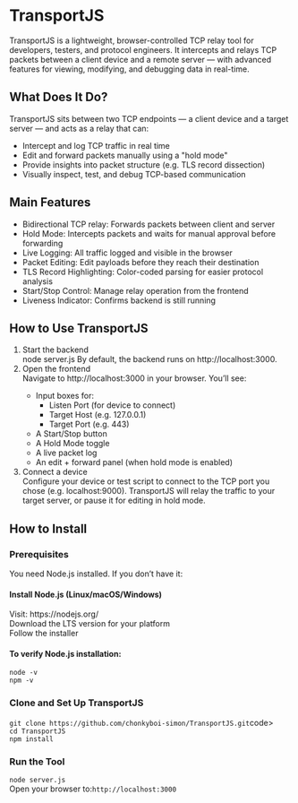 <h1>TransportJS</h1>
<p>TransportJS is a lightweight, browser-controlled TCP relay tool for developers, testers, and protocol engineers. It intercepts and relays TCP packets between a client device and a remote server — with advanced features for viewing, modifying, and debugging data in real-time.</p>

<h2>What Does It Do?</h2>
<p>TransportJS sits between two TCP endpoints — a client device and a target server — and acts as a relay that can:</p>
<ul>
  <li>Intercept and log TCP traffic in real time</li>
  <li>Edit and forward packets manually using a "hold mode"</li>
  <li>Provide insights into packet structure (e.g. TLS record dissection)</li>
  <li>Visually inspect, test, and debug TCP-based communication</li>
</ul>

<h2>Main Features</h2>
<ul>
  <li>Bidirectional TCP relay: Forwards packets between client and server</li>
  <li>Hold Mode: Intercepts packets and waits for manual approval before forwarding</li>
  <li>Live Logging: All traffic logged and visible in the browser</li>
  <li>Packet Editing: Edit payloads before they reach their destination</li>
  <li>TLS Record Highlighting: Color-coded parsing for easier protocol analysis</li>
  <li>Start/Stop Control: Manage relay operation from the frontend</li>
  <li>Liveness Indicator: Confirms backend is still running</li>
</ul>

<h2>How to Use TransportJS</h2>
<ol>
  <li>Start the backend</li>
  node server.js
By default, the backend runs on http://localhost:3000.
  <li>Open the frontend</li>
  Navigate to http://localhost:3000 in your browser. You’ll see:
  <ul>
    <li>Input boxes for:
      <ul>
        <li>Listen Port (for device to connect)</li>
        <li>Target Host (e.g. 127.0.0.1)</li>
        <li>Target Port (e.g. 443)</li>
      </ul>
    </li>
    <li>A Start/Stop button</li>
    <li>A Hold Mode toggle</li>
    <li>A live packet log</li>
    <li>An edit + forward panel (when hold mode is enabled)</li>
  </ul>
  <li>Connect a device</li>
  Configure your device or test script to connect to the TCP port you chose (e.g. localhost:9000). TransportJS will relay the traffic to your target server, or pause it for editing in hold mode.
</ol>

<h2>How to Install</h2>
<h3>Prerequisites</h3>
<p>You need Node.js installed. If you don’t have it:</br>

<h4>Install Node.js (Linux/macOS/Windows)</h4>
Visit: https://nodejs.org/</br>
Download the LTS version for your platform</br>
Follow the installer</br>

<h4>To verify Node.js installation:</h4>
<code>node -v</code></br>
<code>npm -v</code></br>

<h3>Clone and Set Up TransportJS</h3>
<code>git clone https://github.com/chonkyboi-simon/TransportJS.git</code>code></br>
<code>cd TransportJS</code></br>
<code>npm install</code></br>

<h3>Run the Tool</h3>
<code>node server.js</code></br>
Open your browser to:<code>http://localhost:3000</code></br>
</p>



